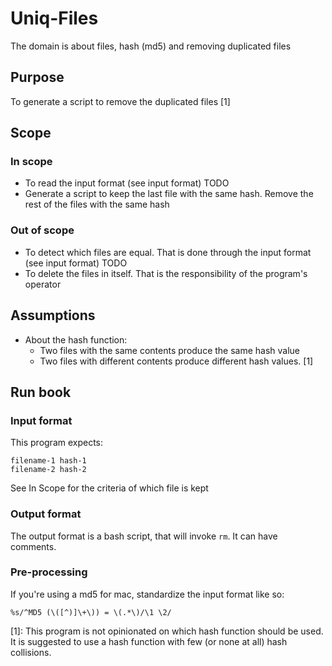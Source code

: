 # Uniq-Files

The domain is about files, hash (md5) and removing duplicated files

## Purpose

To generate a script to remove the duplicated files [1]

## Scope

### In scope

  * To read the input format (see input format) TODO
  * Generate a script to keep the last file with the same hash. Remove the rest of the files with the same hash

### Out of scope

  * To detect which files are equal. That is done through the input format (see input format) TODO
  * To delete the files in itself. That is the responsibility of the program's operator

## Assumptions

  * About the hash function:
    * Two files with the same contents produce the same hash value
    * Two files with different contents produce different hash values. [1]

## Run book

### Input format

This program expects:

```
filename-1 hash-1
filename-2 hash-2
```

See In Scope for the criteria of which file is kept


### Output format

The output format is a bash script, that will invoke `rm`. It can have comments.

### Pre-processing

If you're using a md5 for mac, standardize the input format like so:

```
%s/^MD5 (\([^)]\+\)) = \(.*\)/\1 \2/
```

[1]: This program is not opinionated on which hash function should be used. It is suggested to use a hash function
with few (or none at all) hash collisions.


